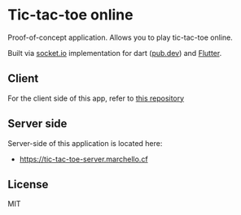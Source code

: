 # Tic-tac-toe online

Proof-of-concept application. Allows you to play tic-tac-toe online.

Built via [socket.io](https://socket.io) implementation for dart ([pub.dev](https://pub.dev/packages/socket_io)) and [Flutter](https://flutter.dev).



## Client

For the client side of this app, refer to [this repository](https://github.com/marchellodev/tic-tac-toe)
## Server side
Server-side of this application is located here:
- https://tic-tac-toe-server.marchello.cf

## License
MIT